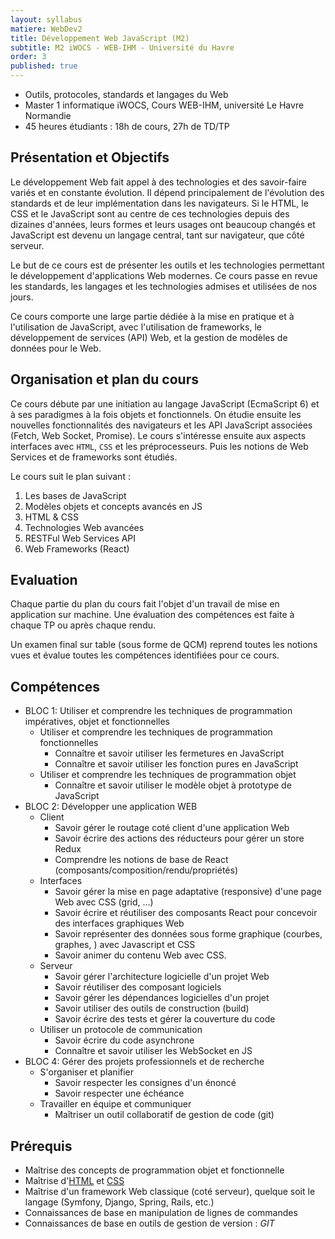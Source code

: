 ```yaml
---
layout: syllabus
matiere: WebDev2
title: Développement Web JavaScript (M2)
subtitle: M2 iWOCS - WEB-IHM - Université du Havre
order: 3
published: true
---
```


- Outils, protocoles, standards et langages du Web
- Master 1 informatique iWOCS, Cours WEB-IHM, université Le Havre Normandie
- 45 heures étudiants : 18h de cours, 27h de TD/TP

## Présentation et Objectifs

Le développement Web fait appel à des technologies et des savoir-faire variés et en constante évolution. Il dépend principalement de l'évolution des standards et de leur implémentation dans les navigateurs. Si le HTML, le CSS et le JavaScript sont au centre de ces technologies depuis des dizaines d'années, leurs formes et leurs usages ont beaucoup changés et JavaScript est devenu un langage central, tant sur navigateur, que côté serveur.  

Le but de ce cours est de présenter les outils et les technologies permettant le développement d'applications Web modernes. Ce cours passe en revue les standards, les langages et les technologies admises et utilisées de nos jours.

Ce cours comporte une large partie dédiée à la mise en pratique et à l'utilisation de JavaScript, avec l'utilisation de frameworks, le développement de services (API) Web, et la gestion de modèles de données pour le Web.

## Organisation et plan du cours

Ce cours débute par une initiation au langage JavaScript (EcmaScript 6) et à ses paradigmes à la fois objets et fonctionnels. On étudie ensuite  les nouvelles fonctionnalités des navigateurs et les API JavaScript associées (Fetch, Web Socket, Promise). Le cours s'intéresse ensuite aux aspects interfaces avec `HTML`, `CSS` et les préprocesseurs. Puis les notions de Web Services et de frameworks sont étudiés.

Le cours suit le plan suivant :

1. Les bases de JavaScript
2. Modèles objets et concepts avancés en JS
3. HTML & CSS
4. Technologies Web avancées
5. RESTFul Web Services API
6. Web Frameworks (React)

## Evaluation

Chaque partie du plan du cours fait l'objet d'un travail de mise en application sur machine. Une évaluation des compétences est faite à chaque TP ou après chaque rendu.

Un examen final sur table (sous forme de QCM) reprend toutes les notions vues et évalue toutes les compétences identifiées pour ce cours.

## Compétences

- BLOC 1: Utiliser et comprendre les techniques de programmation impératives, objet et fonctionnelles
  - Utiliser et comprendre les techniques de programmation fonctionnelles
    - Connaître et savoir utiliser les fermetures en JavaScript
    - Connaître et savoir utiliser les fonction pures en JavaScript
  - Utiliser et comprendre les techniques de programmation objet
    - Connaître et savoir utiliser le modèle objet à prototype de JavaScript
- BLOC 2: Développer une application WEB
  - Client
    - Savoir gérer le routage coté client d'une application Web
    - Savoir écrire des actions des réducteurs pour gérer un store Redux
    - Comprendre les notions de base de React (composants/composition/rendu/propriétés)
  - Interfaces
    - Savoir gérer la mise en page adaptative (responsive) d'une page Web avec CSS (grid, ...)
    - Savoir écrire et réutiliser des composants React pour concevoir des interfaces graphiques Web
    - Savoir représenter des données sous forme graphique (courbes, graphes, ) avec Javascript et CSS
    - Savoir animer du contenu Web avec CSS.
  - Serveur
    - Savoir gérer l'architecture logicielle d'un projet Web
    - Savoir réutiliser des composant logiciels
    - Savoir gérer les dépendances logicielles d'un projet
    - Savoir utiliser des outils de construction (build)
    - Savoir écrire des tests et gérer la couverture du code
  - Utiliser un protocole de communication
    - Savoir écrire du code asynchrone
    - Connaître et savoir utiliser les WebSocket en JS
- BLOC 4: Gérer des projets professionnels et de recherche
  - S'organiser et planifier
    - Savoir respecter les consignes d'un énoncé
    - Savoir respecter une échéance
  - Travailler en équipe et communiquer
    - Maîtriser un outil collaboratif de gestion de code (git)

## Prérequis

- Maîtrise des concepts de programmation objet et fonctionnelle
- Maîtrise d'[HTML](https://developer.mozilla.org/fr/docs/Apprendre/HTML) et [CSS](https://developer.mozilla.org/fr/docs/Apprendre/CSS)
- Maîtrise d'un framework Web classique (coté serveur), quelque soit le langage (Symfony, Django, Spring, Rails, etc.)
- Connaissances de base en manipulation de lignes de commandes
- Connaissances de base en outils de gestion de version : *GIT*
